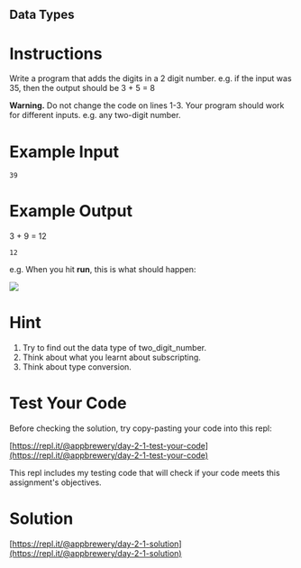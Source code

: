 ## Data Types

# Instructions

Write a program that adds the digits in a 2 digit number. e.g. if the input was 35, then the output should be 3 + 5 = 8

**Warning.** Do not change the code on lines 1-3. Your program should work for different inputs. e.g. any two-digit number.

# Example Input

```
39
```

# Example Output

3 + 9 = 12

```
12
```

e.g. When you hit **run**, this is what should happen:  

![](https://cdn.fs.teachablecdn.com/iyJTPDDRRJCB1gmdVQMS)

# Hint

1. Try to find out the data type of two_digit_number.
2. Think about what you learnt about subscripting.
3. Think about type conversion.

# Test Your Code

Before checking the solution, try copy-pasting your code into this repl: 

[https://repl.it/@appbrewery/day-2-1-test-your-code](https://repl.it/@appbrewery/day-2-1-test-your-code)

This repl includes my testing code that will check if your code meets this assignment's objectives. 




# Solution

[https://repl.it/@appbrewery/day-2-1-solution](https://repl.it/@appbrewery/day-2-1-solution)
